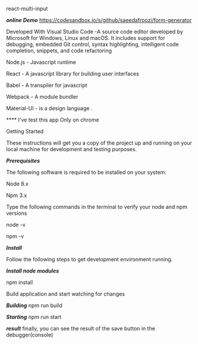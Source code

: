 react-multi-input

*****online Demo*****
https://codesandbox.io/s/github/saeedafroozi/form-generator


Developed With Visual Studio Code -A source code editor developed by Microsoft for Windows, Linux and macOS. 
It includes support for debugging, embedded Git control, syntax highlighting, intelligent code completion, snippets, and code refactoring

Node.js - Javascript runtime

React - A javascript library for building user interfaces

Babel - A transpiler for javascript

Webpack - A module bundler

Material-UI - is a design language .

**** I've test this app Only on chrome 

Getting Started

These instructions will get you a copy of the project up and running on your local machine for development and testing purposes.

*****Prerequisites*****

The following software is required to be installed on your system:

Node 8.x

Npm 3.x

Type the following commands in the terminal to verify your node and npm versions

node -v

npm -v

*****Install*****

Follow the following steps to get development environment running.

***Install node modules***

npm install


Build application and start watching for changes

***Building***
npm run build

***Starting***
npm run start

*****result*****
finally, you can see the result of the save button in the debugger(console)
